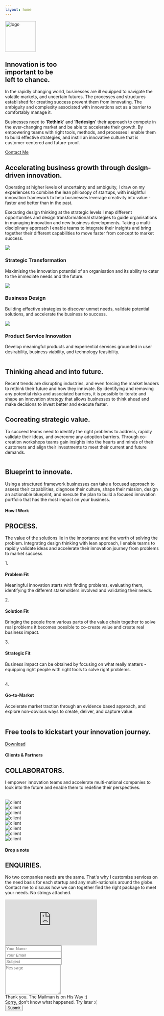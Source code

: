 ```yaml
---
layout: home
---
```

<!--
=================
Hero Area
================= 
-->
<!-- id="particles-js" -->
<section class="hero-area" >
<div id="particles-js"></div>

<div class="container" id="home">
<div class="row">
<div class="col-12 hero-logo">
 <a class="navbar-brand" href="index.html">
    <img src="/images/muku_logo_white.png" alt="logo" width="100" class="text-left">
  </a>
</div>
    <div class="col-md-6">
      <div class="block">
          <p><h1>Innovation is too <br> important to be <br>left to chance.</h1></p>
      </div>
    </div>
<div class="col-md-6">
<div class="block">
<p>In the rapidly changing world, businesses are ill equipped to navigate the volatile markets, and uncertain futures. The processes and structures established for creating success prevent them from innovating. The ambiguity and complexity associated with innovations act as a barrier to comfortably manage it.  </p>
<p>Businesses need to '<b class="boldpink">Rethink</b>' and '<b class="boldpink">Redesign</b>' their approach to compete in the ever-changing market and be able to accelerate their growth. By empowering teams with right tools, methods, and processes I enable them to build effective strategies, and instill an innovative culture that is customer-centered and future-proof.</p> 
</div>
</div>
<div class="col-md-6">
<a href="#contact" target="" class="btn-main btn">Contact Me</a> 
</div>
</div>
<div class="row"> 
<div class="text-center col-12">
<div class="col-1 mr-auto ml-auto text-center">
<a href="#about">
    <b class="boldpink text-center fa fa-chevron-down"></b>
</a>
</div>
</div>
</div>
</div>
</section> 
<!-- End of section -->


<!--
=================
About Section
================= 
-->
<section class="about-2 section" id="about">
  <div class="container ">
    <div class="row">
      <div class="col-12 col-md-6">
        <h2>Accelerating business growth through design-driven innovation.</h2>
      </div>
      <div class="col-12 col-md-6">
        <p>Operating at higher levels of uncertainty and ambiguity, I draw on my experiences to combine the lean philosopy of startups, with insightful innovation framework to help businesses leverage creativity into value - faster and better than in the past.</p>
        <p>Executing design thinking at the strategic levels I map different opportunities and design transformational strategies to guide organisations in managing innovation and new business developments. Taking a multi-disciplinary approach I enable teams to integrate their insights and bring together their different capabilities to move faster from concept to market success. </p>
      </div>
    </div> 
    <!-- End row -->
  </div> 
  <!-- End container -->
</section> 
<!-- End section -->

<!--
=================
Services Section
================= 
-->
<section class="services section-xs" id="services">
<div class="container pt-5">
  <div class="row">

  <!-- Single Service Item -->
  <div class="col-md-4 col-sm-6 col-xs-12">
    <div class="service-block color-bg text-center">
      <div class="service-icon text-center">
        <img src="/images/icons/2x/telescope@2x.png">
      </div>
      <h3>Strategic Transformation</h3>
      <p>Maximising the innovation potential of an organisation and its ability to cater to the immediate needs and the future.</p>
    </div>
  </div>
  <!-- End Single Service Item -->

  <!-- Single Service Item -->
  <div class="col-md-4 col-sm-6 col-xs-12">
    <div class="service-block text-center">
      <div class="service-icon text-center">
        <img src="/images/icons/2x/strategy@2x.png"> 
      </div>
      <h3>Business Design</h3>
      <p>Building effective strategies to discover unmet needs, validate potential solutions, and accelerate the business to success.</p>
    </div>
  </div>
  <!-- End Single Service Item -->

<!-- Single Service Item -->
  <div class="col-md-4 col-sm-6 col-xs-12 mx-auto">
    <div class="service-block color-bg text-center">
      <div class="service-icon text-center">
        <img src="/images/icons/2x/lightbulb@2x.png">
      </div>
      <h3>Product Service Innovation</h3>
      <p>Develop meaningful products and experiential services grounded in user desirability, business viability, and technology feasibility.</p>
    </div>
  </div>
<!-- End Single Service Item -->
</div> 
<!-- End row -->
</div> 
<!-- End container -->
</section> 
<!-- End section -->
<section class="about section-sm">
<div class="container">
  <div class="row mb-50 justify-content-center">
    <div class="col-md-5 col-sm-12 text-center pt-5">
      <img src="/images/home/strategy-3_1.jpg" class="img-fluid rounded shadow" alt="">
    </div>
    <div class="col-md-5 col-sm-12">
      <div class="content">
      <h2></h2>
      <h2 spellcheck="true" data-medium-editor-element="true" role="textbox" aria-multiline="true" data-medium-editor-editor-index="32" medium-editor-index="58d8fdab-fa3e-ea7c-c930-4fdbd06b08bc" data-placeholder="Type your text" data-medium-focused="true">Thinking ahead and into future.</h2>
      <p>Recent trends are disrupting industries, and even forcing the market leaders to rethink their future and how they innovate. By identifying and removing any potential risks and associated barriers, it is possible to iterate and shape an innovation strategy that allows businesses to think ahead and make decisions to invest better and execute faster.</p>
      </div>
  </div>

  <div class="row mb-50 justify-content-center">
    <div class="col-md-5 col-sm-12">
      <div class="content text-right">
        <h2>Cocreating strategic value.</h2>
        <p>To succeed teams need to identify the right problems to address, rapidly validate their ideas, and overcome any adoption barriers. Through co-creation workshops teams gain insights into the hearts and minds of their customers and align their investments to meet their current and future demands.</p>
        </div>
      </div>
      <div class="col-md-5 col-sm-12 text-center pt-2" id="about-img1">
        <img src="/images/home/strategy-1.png" class="img-fluid rounded shadow" alt="">
      </div>
  </div>
  <div class="row mb-50 justify-content-center">
      <div class="col-md-5 col-sm-12">
        <img src="/images/home/strategy-2.jpg" class="img-fluid rounded shadow" alt="">
      </div>
      <div class="col-md-5 col-sm-12">
        <div class="content ">
        <h2>Blueprint to innovate.</h2>
        <p>Using a structured framework businesses can take a focused approach to assess their capabilities, diagnose their culture, shape their mission, design an actionable blueprint, and execute the plan to build a focused innovation portfolio that has the most impact on your business.</p>
        </div>
      </div>
    <!-- End row -->
    <div  class="anchorlink" id="process"></div>
    </div>
  </div> 
<!-- End row -->
</div> 
<!-- End container -->
</section> 
<!-- End section -->


<!--
=================
Process Section
================= 
-->

<section class="service-2 section bg-gray" id="process">
<div class="container">
<div class="row">
<div class="col">
<div class="title text-center">
<h4>How I Work</h4>
<h2>PROCESS.</h2>
<span class="borderline"></span>
<p>The value of the solutions lie in the importance and the worth of solving the problem. Integrating design thinking with lean approach, I enable teams to rapidly validate ideas and accelerate their innovation journey from problems to market success.</p>
</div>
</div>
</div>
<div class="row justify-content-center">
<div class="col-md-4 col-sm-6 p-0">
<div class="service-item text-center">
<span class="count">1.</span>
<i class="fa fa-puzzle-piece"></i>
<h4>Problem Fit</h4>
<p> Meaningful innovation starts with finding problems, evaluating them, identifying the different stakeholders involved and validating their needs.<!-- By taking a 360 degree perspective across the whole value chain teams can gain a thorough understanding of their user's journey to further design new opportunities and experiences. --><br> </p>
</div>
</div>
<div class="col-md-4 col-sm-6 p-0">
<div class="service-item text-center">
<span class="count">2.</span>
<i class="fa-paper-plane fa"></i>
<h4>Solution Fit</h4>
<p>Bringing the people from various parts of the value chain together  to solve real problems it becomes possible to co-create value and create real business impact. <!-- . This dramatically speeds up the time-to-market and develop disruptive business. --><br> </p>
</div>
</div>
<div class="w-100"></div>
<div class="col-md-4 col-sm-6 p-0">
<div class="service-item text-center">
<span class="count">3.</span>
<i class="fa-crosshairs fa"></i>
<h4>Strategic Fit</h4>
<p>Business impact can be obtained by focusing on what really matters - equipping right people with right tools to solve right problems. <br><br>  </p>
</div>
</div>
<div class="col-md-4 col-sm-6 p-0">
<div class="service-item text-center">
<span class="count">4.</span>
<i class="fa fa-rocket"></i>
<h4>Go-to-Market</h4>
<p>Accelerate market traction through an evidence based approach, and explore non-obvious ways to create, deliver, and capture value. <br><br>  </p>
</div>
</div>
</div>
<!-- End row -->
</div>
<!-- End container -->
</section>
<!-- End section -->


<!--
=================
Downloads section
================= 
-->

<section class="section freetools" id="freetools">
    <div class="container">
        <div class="row">
            <div class="col-12 col-md-5">
                <h2>Free tools to kickstart your innovation journey.</h2>
            </div>
            <div class="col-12 col-md-7">
                <a href="" target="_blank" class="btn-main btn btn-main-sm ">Download</a>
            </div>
        </div>         
        <!-- End row -->
    </div>     
    <!-- End container -->
</section>
<!-- End section -->

<!--
=================
Client section
================= 
-->
<section class="clients-table section " id="clients">
<div class="container mt-3">
<div class="row">
<div class="col">
<div class="title text-center">
<h4>Clients & Partners</h4>
<h2>COLLABORATORS.</h2>
<span class="borderline"></span>
<p>I empower innovation teams and accelerate multi-national companies to look into the future and enable them to redefine their perspectives.</p>
</div>
</div><br>
<div class="row">
<!-- single pricing table -->
<div class="col-md-3 col-sm-6 col-12 pb-4">
<div class="client-member text-center">
<div class="client-photo">
<!-- member photo -->
<img src="/images/client-logo/1-forge.png" alt="client" class="img-fluid">
<!-- /member photo -->
</div>
<!-- member name & designation -->
<!-- /member name & designation -->
</div>
</div>
<div class="col-md-3 col-sm-6 col-12">
<div class="client-member text-center">
<div class="client-photo">
<!-- member photo -->
<img src="/images/client-logo/2-rohrbeckheger.png" alt="client" class="img-fluid align-middle">
<!-- /member photo -->
</div>
<!-- member name & designation -->
<!-- /member name & designation -->
</div>
</div>
<div class="col-md-3 col-sm-6 col-12">
<div class="client-member text-center">
<div class="client-photo">
<!-- member photo -->
<img src="/images/client-logo/3-nokia.png" alt="client" class="img-fluid">
<!-- /member photo -->
</div>
<!-- member name & designation -->
<!-- /member name & designation -->
</div>
</div>

<div class="col-md-3 col-sm-6 col-12">
<div class="client-member text-center">
<div class="client-photo">
<!-- member photo -->
<img src="/images/client-logo/5-stepcharge.png" alt="client" class="img-fluid">
<!-- /member photo -->
</div>
<!-- member name & designation -->
<!-- /member name & designation -->
</div>
</div>
<div class="row">
<!-- single pricing table -->
<div class="col-md-3 col-sm-6 col-12">
<div class="client-member text-center">
<div class="client-photo">
<!-- member photo -->
<img src="/images/client-logo/4-robit.png" alt="client" class="img-fluid">
<!-- /member photo -->
</div>
<!-- member name & designation -->
<!-- /member name & designation -->
</div>
</div>

<div class="col-md-3 col-sm-6 col-12">
<div class="client-member text-center">
<div class="client-photo ">
<!-- member photo -->
<img src="/images/client-logo/6-finnair.png" alt="client" class="img-fluid">
<!-- /member photo -->
</div>
<!-- member name & designation -->
<!-- /member name & designation -->
</div>
</div>
<div class="col-md-3 col-sm-6 col-12">
<div class="client-member text-center">
<div class="client-photo">
<!-- member photo -->
<img src="/images/client-logo/7-wartsila.png" alt="client" class="img-fluid">
<!-- /member photo -->
</div>
<!-- member name & designation -->
<!-- /member name & designation -->
</div>
</div>

<div class="col-md-3 col-sm-6 col-12">
<div class="client-member text-center">
<div class="client-photo">
<!-- member photo -->
<img src="/images/client-logo/8-PTR.png" alt="client" class="img-fluid">
<!-- /member photo -->
</div>
<!-- member name & designation -->
<!-- /member name & designation -->
</div>
</div>

</div>
</div>
</div>
</div>
<!-- End container -->
</section>
<!-- End section -->

<!--
=================
Contact Section
================= 
-->
<section class="contact-us section bg-gray" id="contact">
  <div class="container mt-3">
    <div class="row">
      <div class="col">
        <div class="title text-center">
          <h4>Drop a note</h4>
          <h2>ENQUIRIES.</h2>
          <span class="borderline"></span>
          <p>
          No two companies needs are the same. That's why I customize services on the need basis for each startup and any multi-nationals around the globe. Contact me to discuss how we can together find the right package to meet your needs. 
          No strings attached. <br><!-- 
          Do you have a problem you need to define?<br>
          Do you have an idea to take forward? <br>
          Do you need help to rethink your strategy?<br>
          Do you have a problem in taking your product to market?<br> -->
          </p>
        </div>
      </div>
    </div>
    <!-- End row -->

  <!-- Map & Contact Form -->
  <div class="row">
    <div id="map" class="col-12 col-md-6">
      <div class="mapouter">
        <div class="gmap_canvas">
          <iframe id="gmap_canvas" src="https://maps.google.com/maps?q=78%20kavya%20fort%2C%20east%20lokamanya%20street%20rspuram%20coimbatore&t=&z=13&ie=UTF8&iwloc=&output=embed" frameborder="0" scrolling="no" marginheight="0" marginwidth="0"></iframe>
        </div>
      </div>
    </div> 
    <div class="col-12 col-md-6 contact-form pt-2">
      <form id="contact-form" method="post" action="sendmail.php" role="form">
          <div class="form-group">
            <input type="text" placeholder="Your Name" class="form-control" name="name" id="name">
          </div>					
          <div class="form-group">
            <input type="email" placeholder="Your Email" class="form-control" name="email" id="email">
          </div>					
          <div class="form-group">
            <input type="text" placeholder="Subject" class="form-control" name="subject" id="subject">
          </div>
          <div class="form-group pt-4">
            <textarea rows="6" placeholder="Message" class="form-control" name="message" id="message"></textarea>	
          </div>					
          <div id="success" class="success">
            Thank you. The Mailman is on His Way :)
          </div>					
          <div id="error" class="error">
            Sorry, don't know what happened. Try later :(
          </div>					
          <div id="cf-submit" class="pt-1">
            <input type="submit" id="contact-submit" class="btn btn-transparent" value="Submit">
          </div>											
        </form>
    </div>
  </div>
</div>  
</section>
 <!-- end row -->
<!-- / End Contact Details -->
<!-- end container -->
<!-- end section -->

<script src="/js/particle/particles.js"></script>
<script src="/js/particle/app.js"></script>

<script type="text/javascript">
function validateForm() {
  var name = document.forms["contact-form"]["name"];
  if (name.value == "") {
    alert("Name must be filled out");
    name.focus(); 
    return false;
  }

  var email = document.forms["contact-form"]["email"];
  if (email.value == "") {
    alert("Email must be filled out");
    email.focus()
    return false;
  }

  var subject = document.forms["contact-form"]["subject"];
  if (subject.value == "") {
    alert("Subject must be filled out");
    subject.focus()
    return false;
  }

  var message = document.forms["contact-form"]["message"];
  if (message.value == "") {
    alert("Message must be filled out");
    message.focus()
    return false;
  }

  if (name.value !="") or (name.value !="") or (name.value !="") or (name.value !="") {
      window.open('mailto:test@example.com?subject=subject&body=body');
  }
  
} 
</script>